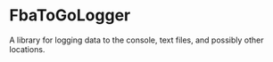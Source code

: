# FbaToGoLogger
A library for logging data to the console, text files, and possibly other locations.
